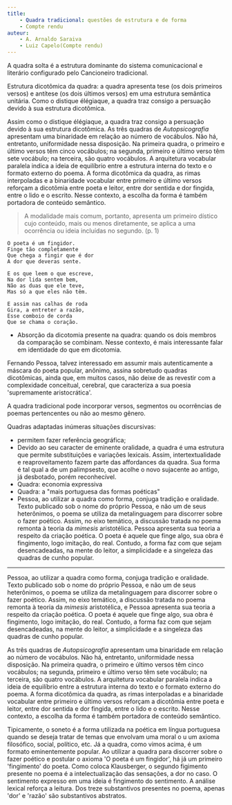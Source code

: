 ```yaml
---
title:
    - Quadra tradicional: questões de estrutura e de forma
    - Compte rendu
auteur:
    - A. Arnaldo Saraiva
    - Luiz Capelo(Compte rendu)
---
```


A quadra solta é a estrutura dominante do sistema comunicacional e literário configurado pelo Cancioneiro tradicional.

Estrutura dicotômica da quadra: a quadra apresenta tese (os dois primeiros versos) e antítese (os dois últimos versos) em uma estrutura semântica unitária. Como o distique élégiaque, a quadra traz consigo a persuação devido à sua estrutura dicotômica.

Assim como o distique élégiaque, a quadra traz consigo a persuação devido à sua estrutura dicotômica.
As três quadras de *Autopsicografia* apresentam uma binaridade em relação ao número de vocábulos. Não há, entretanto, uniformidade nessa disposição. Na primeira quadra, o primeiro e último versos têm cinco vocábulos; na segunda, primeiro e último verso têm sete vocábulo; na terceira, são quatro vocábulos. A arquitetura vocabular paralela indica a ideia de equilíbrio entre a estrutura interna do texto e o formato externo do poema. A forma dicotômica da quadra, as rimas interpoladas e a binaridade vocabular entre primeiro e último versos reforçam a dicotômia entre poeta e leitor, entre dor sentida e dor fingida, entre o lido e o escrito. Nesse contexto, a escolha da forma é também portadora de conteúdo semântico. 

> A modalidade mais comum, portanto, apresenta um primeiro dístico cujo conteúdo, mais ou menos diretamente, se aplica a uma ocorrência ou ideia incluídas no segundo. (p. 1)

    O poeta é um fingidor.
    Finge tão completamente
    Que chega a fingir que é dor
    A dor que deveras sente.

    E os que leem o que escreve,
    Na dor lida sentem bem,
    Não as duas que ele teve,
    Mas só a que eles não têm.

    E assim nas calhas de roda
    Gira, a entreter a razão,
    Esse comboio de corda
    Que se chama o coração.

- Absorção da dicotomia presente na quadra: quando os dois membros da comparação se combinam. Nesse contexto, é mais interessante falar em identidade do que em dicotomia. 

Fernando Pessoa, talvez interessado em assumir mais autenticamente a máscara do poeta popular, anônimo, assina sobretudo quadras dicotômicas, ainda que, em muitos casos, não deixe de as revestir com a complexidade conceitual, cerebral, que caracteriza a sua poesia 'supremamente aristocrática'.

A quadra tradicional pode incorporar versos, segmentos ou ocorrências de poemas pertencentes ou não ao mesmo gênero.

Quadras adaptadas inúmeras situações discursivas: 
- permitem fazer referência geográfica;
- Devido ao seu caracter de eminente oralidade, a quadra é uma estrutura que permite substituições e variações lexicais. Assim, intertextualidade e reaproveitamento fazem parte das affordances da quadra. Sua forma é tal qual a de um palimpsesto, que acolhe o novo sujacente ao antigo, já desbotado, porém reconhecível.
- Quadra: economia expressiva
- Quadra: a "mais portuguesa das formas poéticas"
- Pessoa, ao utilizar a quadra como forma, conjuga tradição e oralidade. Texto publicado sob o nome do próprio Pessoa, e não um de seus heterônimos, o poema se utiliza da metalinguagem para discorrer sobre o fazer poético. Assim, no eixo temático, a discussão tratada no poema remonta à teoria da *mimesis* aristotélica. Pessoa apresenta sua teoria a respeito da criação poética. O poeta é aquele que finge algo, sua obra é fingimento, logo imitação, do real. Contudo, a forma faz com que sejam desencadeadas, na mente do leitor, a simplicidade e a singeleza das quadras de cunho popular.

---



Pessoa, ao utilizar a quadra como forma, conjuga tradição e oralidade. Texto publicado sob o nome do próprio Pessoa, e não um de seus heterônimos, o poema se utiliza da metalinguagem para discorrer sobre o fazer poético. Assim, no eixo temático, a discussão tratada no poema remonta à teoria da *mimesis* aristotélica, e Pessoa apresenta sua teoria a respeito da criação poética. O poeta é aquele que finge algo, sua obra é fingimento, logo imitação, do real. Contudo, a forma faz com que sejam desencadeadas, na mente do leitor, a simplicidade e a singeleza das quadras de cunho popular.

As três quadras de *Autopsicografia* apresentam uma binaridade em relação ao número de vocábulos. Não há, entretanto, uniformidade nessa disposição. Na primeira quadra, o primeiro e último versos têm cinco vocábulos; na segunda, primeiro e último verso têm sete vocábulo; na terceira, são quatro vocábulos. A arquitetura vocabular paralela indica a ideia de equilíbrio entre a estrutura interna do texto e o formato externo do poema. A forma dicotômica da quadra, as rimas interpoladas e a binaridade vocabular entre primeiro e último versos reforçam a dicotômia entre poeta e leitor, entre dor sentida e dor fingida, entre o lido e o escrito. Nesse contexto, a escolha da forma é também portadora de conteúdo semântico.

Tipicamente, o soneto é a forma utilizada na poética em língua portuguesa quando se deseja tratar de temas que envolvam uma moral o u um axioma filosófico, social, político, etc. Já a quadra, como vimos acima, é um formato eminentemente popular. Ao utilizar a quadra para discorrer sobre o fazer poético e postular o axioma 'O poeta é um fingidor', há já um primeiro 'fingimento' do poeta. Como coloca Klausberger, o segundo figimento presente no poema é a intelectualização das sensações, a dor no caso. O sentimento expresso em uma ideia é fingimento do sentimento. A análise lexical reforça a leitura. Dos treze substantivos presentes no poema, apenas 'dor' e 'razão' são substantivos abstratos.
